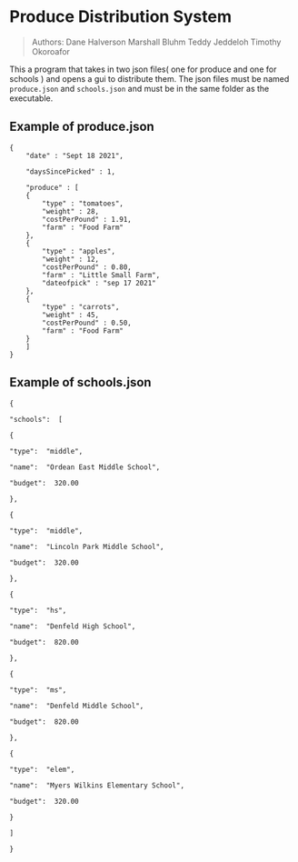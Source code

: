 # Produce Distribution System

>Authors:
>Dane Halverson
>Marshall Bluhm
>Teddy Jeddeloh
>Timothy Okoroafor

This a program that takes in two json files( one for produce and one for schools ) and opens a gui to distribute them. The json files must be named `produce.json` and `schools.json` and must be in the same folder as the executable.



## Example of produce.json

	{
	    "date" : "Sept 18 2021",

	    "daysSincePicked" : 1,

	    "produce" : [
	    {
	        "type" : "tomatoes",
	        "weight" : 28,
	        "costPerPound" : 1.91,
	        "farm" : "Food Farm"
	    },
	    {
	        "type" : "apples",
	        "weight" : 12,
	        "costPerPound" : 0.80,
	        "farm" : "Little Small Farm",
	        "dateofpick" : "sep 17 2021"
	    },
	    {
	        "type" : "carrots",
	        "weight" : 45,
	        "costPerPound" : 0.50,
	        "farm" : "Food Farm"
	    }
	    ]
	}

## Example of schools.json

	{

	"schools":  [

	{

	"type":  "middle",

	"name":  "Ordean East Middle School",

	"budget":  320.00

	},

	{

	"type":  "middle",

	"name":  "Lincoln Park Middle School",

	"budget":  320.00

	},

	{

	"type":  "hs",

	"name":  "Denfeld High School",

	"budget":  820.00

	},

	{

	"type":  "ms",

	"name":  "Denfeld Middle School",

	"budget":  820.00

	},

	{

	"type":  "elem",

	"name":  "Myers Wilkins Elementary School",

	"budget":  320.00

	}

	]

	}
